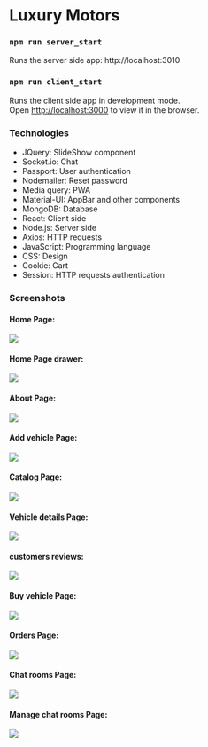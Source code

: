 # Luxury Motors

### `npm run server_start`

Runs the server side app: http://localhost:3010

### `npm run client_start`

Runs the client side app in development mode.<br />
Open [http://localhost:3000](http://localhost:3000) to view it in the browser. <br/>

### Technologies
* JQuery: SlideShow component
* Socket.io: Chat
* Passport: User authentication
* Nodemailer: Reset password
* Media query: PWA
* Material-UI: AppBar and other components
* MongoDB: Database
* React: Client side
* Node.js: Server side
* Axios: HTTP requests
* JavaScript: Programming language
* CSS: Design
* Cookie: Cart
* Session: HTTP requests authentication

### Screenshots
#### Home Page:
 ![](https://github.com/Maudah/Luxury_Motors/blob/master/ScreenShots/Home.JPG)
 
#### Home Page drawer:
 ![](https://github.com/Maudah/Luxury_Motors/blob/master/ScreenShots/Drawer.JPG)
 
#### About Page:
 ![](https://github.com/Maudah/Luxury_Motors/blob/master/ScreenShots/AboutUs.JPG)
 
#### Add vehicle Page:
 ![](https://github.com/Maudah/Luxury_Motors/blob/master/ScreenShots/AddVehicle.JPG)
 
 #### Catalog Page:
 ![](https://github.com/Maudah/Luxury_Motors/blob/master/ScreenShots/Catalog.JPG)
 
 #### Vehicle details Page:
 ![](https://github.com/Maudah/Luxury_Motors/blob/master/ScreenShots/VehicleCard1.JPG)
 
 #### customers reviews:
 ![](https://github.com/Maudah/Luxury_Motors/blob/master/ScreenShots/VehicleCard2.JPG)
 
 #### Buy vehicle Page:
 ![](https://github.com/Maudah/Luxury_Motors/blob/master/ScreenShots/Buy.JPG)
 
 #### Orders Page:
 ![](https://github.com/Maudah/Luxury_Motors/blob/master/ScreenShots/Orders.JPG)
 
 #### Chat rooms Page:
 ![](https://github.com/Maudah/Luxury_Motors/blob/master/ScreenShots/Chat.JPG)
 
 #### Manage chat rooms Page:
 ![](https://github.com/Maudah/Luxury_Motors/blob/master/ScreenShots/ManageRooms.JPG)
